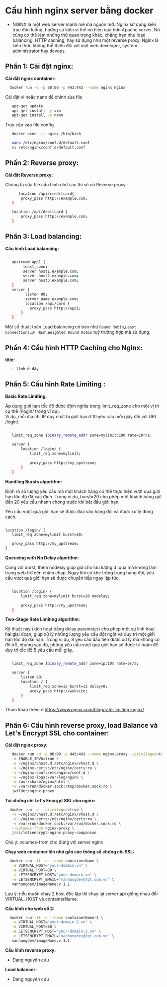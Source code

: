 # Cấu hình nginx server bằng docker
- NGINX là một web server mạnh mẽ mã nguồn mở. Nginx sử dụng kiến trúc đơn luồng, hướng sự kiện vì thế nó hiệu quả hơn Apache server. Nó cũng có thể làm những thứ quan trọng khác, chẳng hạn như load balancing, HTTP caching, hay sử dụng như một reverse proxy. Nginx là kiến thức không thể thiếu đối với một web developer, system administrator hay devops.


## Phần 1: Cài đặt nginx:  
 **Cài đặt nginx container:**  
 ```bash
   docker run -d -p 80:80 -p 443:443 --name nginx nginx

 ```

Cài đặt vi hoặc nano để chỉnh sửa file
```bash
   apt-get update
   apt-get install -y vim
   apt-get install -y nano
 ```


Truy cập vào file config
```bash
   docker exec -it nginx /bin/bash

   nano /etc/nginx/conf.d/default.conf
   vi /etc/nginx/conf.d/default.conf

 ```

## Phần 2: Reverse proxy:  
 **Cài đặt Reverse proxy:**  

Chúng ta sửa file cấu hình như sau thì sẽ có Reverse proxy
 
 ```bash
       location /api/creditcard{    
	    proxy_pass http://example.com;
	}

	location /api/debitcard {    
	    proxy_pass http://example.com;
	}
 ```
## Phần 3: Load balancing:  

 **Cấu hình Load balancing:**  
 
 ```bash

	upstream app1 {
	     least_conn;
	     server host1.example.com;    
	     server host2.example.com;    
	     server host3.example.com;
	}
	server {    
	      listen 80;    
	      server_name example.com;
	      location /api/card {       
	        proxy_pass http://app1;   
	    }
	}

 ```

Một số thuật toán Load balancing cơ bản như `Round Robin`,`Least Connections`,`IP Hash`,`Weighted Round Robin` tuỳ trường hợp mà sử dụng.  
## Phần 4: Cấu hình HTTP Caching cho Nginx:  
 **title:**  
 ```bash
   -- lệnh ở đây

 ```

## Phần 5: Cấu hình Rate Limiting :  
 **Basic Rate Limiting:**   
   
  Áp dụng giới hạn tốc độ được định nghĩa trong limit_req_zone cho một vị trí cụ thể (/login/ trong ví dụ).  
  Ví dụ, mỗi địa chỉ IP duy nhất bị giới hạn ở 10 yêu cầu mỗi giây đối với URL /login/.  

 
 ```bash

	limit_req_zone $binary_remote_addr zone=mylimit:10m rate=10r/s;
	 
	server {
	    location /login/ {
	        limit_req zone=mylimit;
	        
	        proxy_pass http://my_upstream;
	    }
	}

 ```

 **Handling Bursts algorithm:**  
   
  Định rõ số lượng yêu cầu mà một khách hàng có thể thực hiện vượt quá giới hạn tốc độ đã xác định. Trong ví dụ, burst=20 cho phép một khách hàng gửi đến 20 yêu cầu nhanh 
  chóng trước khi bắt đầu giới hạn.   

Yêu cầu vượt quá giới hạn sẽ được đưa vào hàng đợi và được xử lý đúng cách.   
 
 ```bash

location /login/ {
    limit_req zone=mylimit burst=20;
 
    proxy_pass http://my_upstream;
}
 ```

 **Queueing with No Delay algorithm:**
  
  Cùng với burst, thêm nodelay giúp giữ cho lưu lượng đi qua mà không làm trang web trở nên chậm chạp.
  Ngay khi có khe trống trong hàng đợi, yêu cầu vượt quá giới hạn sẽ được chuyển tiếp ngay lập tức.

 
 ```bash

	location /login/ {
	    limit_req zone=mylimit burst=20 nodelay;
	 
	    proxy_pass http://my_upstream;
	}

 ```

 **Two-Stage Rate Limiting algorithm:**

  Kỹ thuật này (kích hoạt bằng delay parameter) cho phép một sự linh hoạt hai giai đoạn, giúp xử lý những lượng yêu cầu đột ngột và duy trì một giới hạn tốc độ dài hạn.
  Trong ví dụ, 8 yêu cầu đầu tiên được xử lý mà không có độ trễ, nhưng sau đó, những yêu cầu vượt quá giới hạn sẽ được trì hoãn để duy trì tốc độ 5 yêu cầu mỗi giây.
  
 
 ```bash

	limit_req_zone $binary_remote_addr zone=ip:10m rate=5r/s;

	server {
	    listen 80;
	    location / {
	        limit_req zone=ip burst=12 delay=8;
	        proxy_pass http://website;
	    }
	}


 ```

Tham khảo thêm ở https://www.nginx.com/blog/rate-limiting-nginx/

## Phần 6: Cấu hình reverse proxy, load Balance và Let's Encrypt SSL cho container:  
 **Cài đặt nginx proxy:**  

 ```bash
    docker run -d -p 80:80 -p 443:443 --name nginx-proxy --privileged=true \
	-e ENABLE_IPV6=true \
	-v ~/nginx/vhost.d:/etc/nginx/vhost.d \
	-v ~/nginx-certs:/etc/nginx/certs:ro \
	-v ~/nginx-conf:/etc/nginx/conf.d \
	-v ~/nginx-logs:/var/log/nginx \
	-v /usr/share/nginx/html \
	-v /var/run/docker.sock:/tmp/docker.sock:ro \
	jwilder/nginx-proxy
 ```
 **Tải chứng chỉ Let's Encrypt SSL cho nginx:**  
  

 ```bash
   docker run -d --privileged=true \
	-v ~/nginx/vhost.d:/etc/nginx/vhost.d \
	-v ~/nginx-certs:/etc/nginx/certs:rw \
	-v /var/run/docker.sock:/var/run/docker.sock:ro \
	--volumes-from nginx-proxy \
	jrcs/letsencrypt-nginx-proxy-companion
 ```
Chú ý: volumes-from cho đúng với server nginx

**Chạy web container lên nhớ gắn các thông số chứng chỉ SSL:**  
 ```bash
   docker run -it -d --name containerName \
	-e VIRTUAL_HOST="your-domain.vn" \
	-e VIRTUAL_PORT=80 \
	-e LETSENCRYPT_HOST="your-domain.vn" \
	-e LETSENCRYPT_EMAIL="vanhungdev@fpt.com.vn" \
	vanhungdev/imageName:v.1.1

 ```

Lưu ý: nếu muốn chạy 2 host độc lập thì chạy lại server api giống nhau đổi VIRTUAL_HOST và containerName.

**Cấu hình cho web số 2:**  

 ```bash
   docker run -it -d --name containerName-2 \
	-e VIRTUAL_HOST="your-domain-2.vn" \
	-e VIRTUAL_PORT=80 \
	-e LETSENCRYPT_HOST="your-domain-2.vn" \
	-e LETSENCRYPT_EMAIL="vanhungdev@fpt.com.vn" \
	vanhungdev/imageName:v.1.1

 ```

**Cấu hình reverse proxy:**  
- Đang nguyên cứu

**Load balancer:**  
- Đang nguyên cứu
